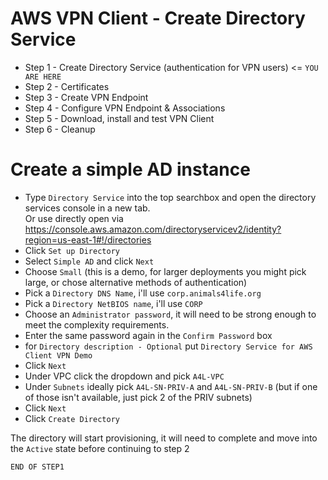 # AWS VPN Client - Create Directory Service

- Step 1 - Create Directory Service (authentication for VPN users) <= `YOU ARE HERE`
- Step 2 - Certificates
- Step 3 - Create VPN Endpoint
- Step 4 - Configure VPN Endpoint & Associations
- Step 5 - Download, install and test VPN Client
- Step 6 - Cleanup

# Create a simple AD instance

- Type `Directory Service` into the top searchbox and open the directory services console in a new tab.  
Or use directly open via https://console.aws.amazon.com/directoryservicev2/identity?region=us-east-1#!/directories  
- Click `Set up Directory`  
- Select `Simple AD` and click `Next`
- Choose `Small` (this is a demo, for larger deployments you might pick large, or chose alternative methods of authentication)
- Pick a `Directory DNS Name`, i'll use `corp.animals4life.org`  
- Pick a `Directory NetBIOS name`, i'll use `CORP`  
- Choose an `Administrator password`, it will need to be strong enough to meet the complexity requirements.  
- Enter the same password again in the `Confirm Password` box  
- for `Directory description - Optional` put `Directory Service for AWS Client VPN Demo`  
- Click `Next`  
- Under VPC click the dropdown and pick `A4L-VPC`  
- Under `Subnets` ideally pick `A4L-SN-PRIV-A` and `A4L-SN-PRIV-B` (but if one of those isn't available, just pick 2 of the PRIV subnets)  
- Click `Next`
- Click `Create Directory`

The directory will start provisioning, it will need to complete and move into the `Active` state before continuing to step 2

`END OF STEP1`
